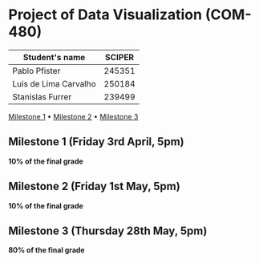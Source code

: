 # Project of Data Visualization (COM-480)

| Student's name        | SCIPER |
| --------------------- | ------ |
| Pablo Pfister         | 245351 |
| Luis de Lima Carvalho | 250184 |
| Stanislas Furrer      | 239499 |

[Milestone 1](#milestone-1-friday-3rd-april-5pm) • [Milestone 2](#milestone-2-friday-1st-may-5pm) • [Milestone 3](#milestone-3-thursday-28th-may-5pm)

## Milestone 1 (Friday 3rd April, 5pm)

**10% of the final grade**


## Milestone 2 (Friday 1st May, 5pm)

**10% of the final grade**




## Milestone 3 (Thursday 28th May, 5pm)

**80% of the final grade**

